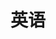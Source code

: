 ---
title: 英语
description: 英语
image: 44.png

# Badge style
style:
    background: "#4a1d8f"
    color: "#fff"
---